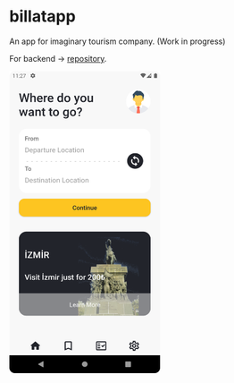 # billatapp
An app for imaginary tourism company. (Work in progress)

For backend -> [repository](https://github.com/mtndrms/billatapi).

<img src="./screenshots/ss0.png" width="270" height="540">
